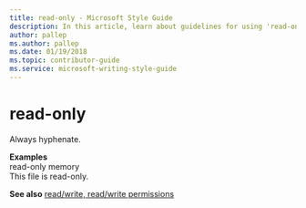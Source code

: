 ```yaml
---
title: read-only - Microsoft Style Guide
description: In this article, learn about guidelines for using 'read-only' in Microsoft documents and where to find more information about read/write permissions.
author: pallep
ms.author: pallep
ms.date: 01/19/2018
ms.topic: contributor-guide
ms.service: microsoft-writing-style-guide
---
```


# read-only

Always hyphenate.

**Examples**    
read-only memory  
This file is read-only.

**See also** [read/write, read/write permissions](~/a-z-word-list-term-collections/r/read-write-read-write-permission.md)
